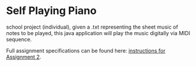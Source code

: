 # Self Playing Piano

school project (individual), given a .txt representing the sheet music of notes to be played, this java application will play the music digitally via MIDI sequence.

Full assignment specifications can be found here:
[instructions for Assignment 2](Instructions_for_Assignment2.md).

